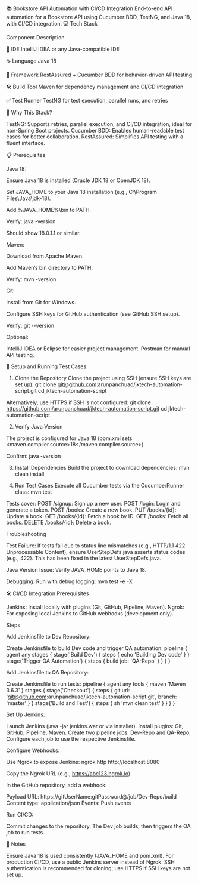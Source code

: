 📚 Bookstore API Automation with CI/CD Integration
End-to-end API automation for a Bookstore API using Cucumber BDD, TestNG, and Java 18, with CI/CD integration.
💻 Tech Stack



Component
Description



🧠 IDE
IntelliJ IDEA or any Java-compatible IDE


☕ Language
Java 18


🔄 Framework
RestAssured + Cucumber BDD for behavior-driven API testing


🛠 Build Tool
Maven for dependency management and CI/CD integration


✅ Test Runner
TestNG for test execution, parallel runs, and retries


🧪 Why This Stack?

TestNG: Supports retries, parallel execution, and CI/CD integration, ideal for non-Spring Boot projects.
Cucumber BDD: Enables human-readable test cases for better collaboration.
RestAssured: Simplifies API testing with a fluent interface.

📋 Prerequisites

Java 18:

Ensure Java 18 is installed (Oracle JDK 18 or OpenJDK 18).

Set JAVA_HOME to your Java 18 installation (e.g., C:\Program Files\Java\jdk-18).

Add %JAVA_HOME%\bin to PATH.

Verify:
java -version

Should show 18.0.1.1 or similar.



Maven:

Download from Apache Maven.

Add Maven’s bin directory to PATH.

Verify:
mvn -version




Git:

Install from Git for Windows.

Configure SSH keys for GitHub authentication (see GitHub SSH setup).

Verify:
git --version




Optional:

IntelliJ IDEA or Eclipse for easier project management.
Postman for manual API testing.



🚀 Setup and Running Test Cases
1. Clone the Repository
Clone the project using SSH (ensure SSH keys are set up):
git clone git@github.com:arunpanchuad/jktech-automation-script.git
cd jktech-automation-script

Alternatively, use HTTPS if SSH is not configured:
git clone https://github.com/arunpanchuad/jktech-automation-script.git
cd jktech-automation-script

2. Verify Java Version

The project is configured for Java 18 (pom.xml sets <maven.compiler.source>18</maven.compiler.source>).

Confirm:
java -version



3. Install Dependencies
Build the project to download dependencies:
mvn clean install

4. Run Test Cases
Execute all Cucumber tests via the CucumberRunner class:
mvn test


Tests cover:
POST /signup: Sign up a new user.
POST /login: Login and generate a token.
POST /books: Create a new book.
PUT /books/{id}: Update a book.
GET /books/{id}: Fetch a book by ID.
GET /books: Fetch all books.
DELETE /books/{id}: Delete a book.



Troubleshooting

Test Failure: If tests fail due to status line mismatches (e.g., HTTP/1.1 422 Unprocessable Content), ensure UserStepDefs.java asserts status codes (e.g., 422). This has been fixed in the latest UserStepDefs.java.

Java Version Issue: Verify JAVA_HOME points to Java 18.

Debugging: Run with debug logging:
mvn test -e -X



🛠 CI/CD Integration
Prerequisites

Jenkins: Install locally with plugins (Git, GitHub, Pipeline, Maven).
Ngrok: For exposing local Jenkins to GitHub webhooks (development only).

Steps

Add Jenkinsfile to Dev Repository:

Create Jenkinsfile to build Dev code and trigger QA automation:
pipeline {
    agent any
    stages {
        stage('Build Dev') {
            steps {
                echo 'Building Dev code'
            }
        }
        stage('Trigger QA Automation') {
            steps {
                build job: 'QA-Repo'
            }
        }
    }
}




Add Jenkinsfile to QA Repository:

Create Jenkinsfile to run tests:
pipeline {
    agent any
    tools {
        maven 'Maven 3.6.3'
    }
    stages {
        stage('Checkout') {
            steps {
                git url: 'git@github.com:arunpanchuad/jktech-automation-script.git', branch: 'master'
            }
        }
        stage('Build and Test') {
            steps {
                sh 'mvn clean test'
            }
        }
    }
}




Set Up Jenkins:

Launch Jenkins (java -jar jenkins.war or via installer).
Install plugins: Git, GitHub, Pipeline, Maven.
Create two pipeline jobs: Dev-Repo and QA-Repo.
Configure each job to use the respective Jenkinsfile.


Configure Webhooks:

Use Ngrok to expose Jenkins:
ngrok http http://localhost:8080


Copy the Ngrok URL (e.g., https://abc123.ngrok.io).

In the GitHub repository, add a webhook:

Payload URL: https://gitUserName:gitPassword@<ngrok-url>/job/Dev-Repo/build
Content type: application/json
Events: Push events




Run CI/CD:

Commit changes to the repository.
The Dev job builds, then triggers the QA job to run tests.



📝 Notes

Ensure Java 18 is used consistently (JAVA_HOME and pom.xml).
For production CI/CD, use a public Jenkins server instead of Ngrok.
SSH authentication is recommended for cloning; use HTTPS if SSH keys are not set up.

